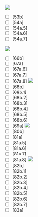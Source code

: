 ![](https://github.com/Esukhia/J008/blob/master/MRK35_SAMPLING/He1/He036-0160.jpg)
- [ ] [53b]
- [ ] [54a]
- [ ] [54a.5]
- [ ] [54a.6]
- [ ] [54a.7]

![](https://github.com/Esukhia/J008/blob/master/MRK35_SAMPLING/He1/He036-0173.jpg)
- [ ] [66b]
- [ ] [67a]
- [ ] [67a.6]
- [ ] [67a.7]
- [ ] [67a.8]
![](https://github.com/Esukhia/J008/blob/master/MRK35_SAMPLING/He1/He036-0175.jpg)
- [ ] [68b]
- [ ] [68b.1]
- [ ] [68b.2]
- [ ] [68b.3]
- [ ] [68b.4]
- [ ] [68b.5]
- [ ] [68b.6]
- [ ] [69a]
![](https://github.com/Esukhia/J008/blob/master/MRK35_SAMPLING/He1/He036-0187.jpg)
- [ ] [80b]
- [ ] [81a]
- [ ] [81a.5]
- [ ] [81a.6]
- [ ] [81a.7]
- [ ] [81a.8]
![](https://github.com/Esukhia/J008/blob/master/MRK35_SAMPLING/He1/He036-0189.jpg)
- [ ] [82b]
- [ ] [82b.1]
- [ ] [82b.2]
- [ ] [82b.3]
- [ ] [82b.4]
- [ ] [82b.5]
- [ ] [82b.6]
- [ ] [82b.7]
- [ ] [83a]

